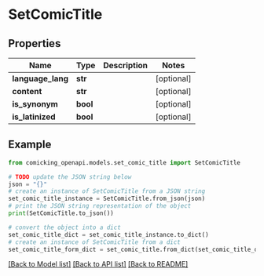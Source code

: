 # SetComicTitle


## Properties

Name | Type | Description | Notes
------------ | ------------- | ------------- | -------------
**language_lang** | **str** |  | [optional] 
**content** | **str** |  | [optional] 
**is_synonym** | **bool** |  | [optional] 
**is_latinized** | **bool** |  | [optional] 

## Example

```python
from comicking_openapi.models.set_comic_title import SetComicTitle

# TODO update the JSON string below
json = "{}"
# create an instance of SetComicTitle from a JSON string
set_comic_title_instance = SetComicTitle.from_json(json)
# print the JSON string representation of the object
print(SetComicTitle.to_json())

# convert the object into a dict
set_comic_title_dict = set_comic_title_instance.to_dict()
# create an instance of SetComicTitle from a dict
set_comic_title_form_dict = set_comic_title.from_dict(set_comic_title_dict)
```
[[Back to Model list]](../README.md#documentation-for-models) [[Back to API list]](../README.md#documentation-for-api-endpoints) [[Back to README]](../README.md)


